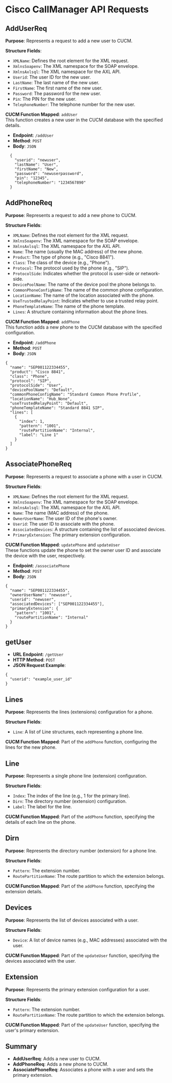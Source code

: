 # Cisco CallManager API Requests

## AddUserReq

**Purpose**: Represents a request to add a new user to CUCM.

**Structure Fields**:
- `XMLName`: Defines the root element for the XML request.
- `XmlnsSoapenv`: The XML namespace for the SOAP envelope.
- `XmlnsAxlsql`: The XML namespace for the AXL API.
- `Userid`: The user ID for the new user.
- `LastName`: The last name of the new user.
- `FirstName`: The first name of the new user.
- `Password`: The password for the new user.
- `Pin`: The PIN for the new user.
- `TelephoneNumber`: The telephone number for the new user.

**CUCM Function Mapped**: `addUser`  
This function creates a new user in the CUCM database with the specified details.

- **Endpoint**: `/addUser`
- **Method**: `POST`
- **Body**: `JSON`

```
  {
    "userid": "newuser",
    "lastName": "User",
    "firstName": "New",
    "password": "newuserpassword",
    "pin": "12345",
    "telephoneNumber": "1234567890"
  }
```

## AddPhoneReq

**Purpose**: Represents a request to add a new phone to CUCM.

**Structure Fields**:
- `XMLName`: Defines the root element for the XML request.
- `XmlnsSoapenv`: The XML namespace for the SOAP envelope.
- `XmlnsAxlsql`: The XML namespace for the AXL API.
- `Name`: The name (usually the MAC address) of the new phone.
- `Product`: The type of phone (e.g., "Cisco 8841").
- `Class`: The class of the device (e.g., "Phone").
- `Protocol`: The protocol used by the phone (e.g., "SIP").
- `ProtocolSide`: Indicates whether the protocol is user-side or network-side.
- `DevicePoolName`: The name of the device pool the phone belongs to.
- `CommonPhoneConfigName`: The name of the common phone configuration.
- `LocationName`: The name of the location associated with the phone.
- `UseTrustedRelayPoint`: Indicates whether to use a trusted relay point.
- `PhoneTemplateName`: The name of the phone template.
- `Lines`: A structure containing information about the phone lines.

**CUCM Function Mapped**: `addPhone`  
This function adds a new phone to the CUCM database with the specified configuration.

- **Endpoint**: `/addPhone`
- **Method**: `POST`
- **Body**: `JSON`

```
{
  "name": "SEP001122334455",
  "product": "Cisco 8841",
  "class": "Phone",
  "protocol": "SIP",
  "protocolSide": "User",
  "devicePoolName": "Default",
  "commonPhoneConfigName": "Standard Common Phone Profile",
  "locationName": "Hub_None",
  "useTrustedRelayPoint": "Default",
  "phoneTemplateName": "Standard 8841 SIP",
  "lines": [
    {
      "index": 1,
      "pattern": "1001",
      "routePartitionName": "Internal",
      "label": "Line 1"
    }
  ]
}
```
## AssociatePhoneReq

**Purpose**: Represents a request to associate a phone with a user in CUCM.

**Structure Fields**:
- `XMLName`: Defines the root element for the XML request.
- `XmlnsSoapenv`: The XML namespace for the SOAP envelope.
- `XmlnsAxlsql`: The XML namespace for the AXL API.
- `Name`: The name (MAC address) of the phone.
- `OwnerUserName`: The user ID of the phone's owner.
- `Userid`: The user ID to associate with the phone.
- `AssociatedDevices`: A structure containing the list of associated devices.
- `PrimaryExtension`: The primary extension configuration.

**CUCM Function Mapped**: `updatePhone` and `updateUser`  
These functions update the phone to set the owner user ID and associate the device with the user, respectively.

- **Endpoint**: `/associatePhone`
- **Method**: `POST`
- **Body**: `JSON`

```
{
  "name": "SEP001122334455",
  "ownerUserName": "newuser",
  "userid": "newuser",
  "associatedDevices": ["SEP001122334455"],
  "primaryExtension": {
    "pattern": "1001",
    "routePartitionName": "Internal"
  }
}
```

## getUser

- **URL Endpoint**: `/getUser`
- **HTTP Method**: `POST`
- **JSON Request Example**:

```
{
  "userid": "example_user_id"
}
```

## Lines

**Purpose**: Represents the lines (extensions) configuration for a phone.

**Structure Fields**:
- `Line`: A list of Line structures, each representing a phone line.

**CUCM Function Mapped**: Part of the `addPhone` function, configuring the lines for the new phone.

## Line

**Purpose**: Represents a single phone line (extension) configuration.

**Structure Fields**:
- `Index`: The index of the line (e.g., 1 for the primary line).
- `Dirn`: The directory number (extension) configuration.
- `Label`: The label for the line.

**CUCM Function Mapped**: Part of the `addPhone` function, specifying the details of each line on the phone.

## Dirn

**Purpose**: Represents the directory number (extension) for a phone line.

**Structure Fields**:
- `Pattern`: The extension number.
- `RoutePartitionName`: The route partition to which the extension belongs.

**CUCM Function Mapped**: Part of the `addPhone` function, specifying the extension details.

## Devices

**Purpose**: Represents the list of devices associated with a user.

**Structure Fields**:
- `Device`: A list of device names (e.g., MAC addresses) associated with the user.

**CUCM Function Mapped**: Part of the `updateUser` function, specifying the devices associated with the user.

## Extension

**Purpose**: Represents the primary extension configuration for a user.

**Structure Fields**:
- `Pattern`: The extension number.
- `RoutePartitionName`: The route partition to which the extension belongs.

**CUCM Function Mapped**: Part of the `updateUser` function, specifying the user's primary extension.

## Summary
- **AddUserReq**: Adds a new user to CUCM.
- **AddPhoneReq**: Adds a new phone to CUCM.
- **AssociatePhoneReq**: Associates a phone with a user and sets the primary extension.
